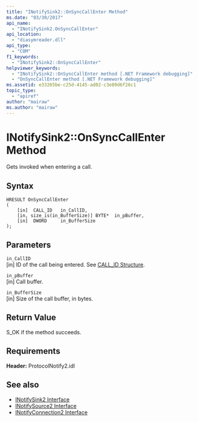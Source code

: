 ```yaml
---
title: "INotifySink2::OnSyncCallEnter Method"
ms.date: "03/30/2017"
api_name: 
  - "INotifySink2.OnSyncCallEnter"
api_location: 
  - "diasymreader.dll"
api_type: 
  - "COM"
f1_keywords: 
  - "INotifySink2::OnSyncCallEnter"
helpviewer_keywords: 
  - "INotifySink2::OnSyncCallEnter method [.NET Framework debugging]"
  - "OnSyncCallEnter method [.NET Framework debugging]"
ms.assetid: e33265be-c25d-4145-ad02-c3e89d6f26c1
topic_type: 
  - "apiref"
author: "mairaw"
ms.author: "mairaw"
---
```

# INotifySink2::OnSyncCallEnter Method
Gets invoked when entering a call.  
  
## Syntax  
  
```  
HRESULT OnSyncCallEnter  
(  
    [in]  CALL_ID   in_CallID,  
    [in, size_is(in_BufferSize)] BYTE*  in_pBuffer,  
    [in]  DWORD     in_BufferSize  
);  
```  
  
## Parameters  
 `in_CallID`  
 [in] ID of the call being entered. See [CALL_ID Structure](../../../../docs/framework/unmanaged-api/diagnostics/call-id-structure.md).  
  
 `in_pBuffer`  
 [in] Call buffer.  
  
 `in_BufferSize`  
 [in] Size of the call buffer, in bytes.  
  
## Return Value  
 S_OK if the method succeeds.  
  
## Requirements  
 **Header:** ProtocolNotify2.idl  
  
## See also

- [INotifySink2 Interface](../../../../docs/framework/unmanaged-api/diagnostics/inotifysink2-interface.md)
- [INotifySource2 Interface](../../../../docs/framework/unmanaged-api/diagnostics/inotifysource2-interface.md)
- [INotifyConnection2 Interface](../../../../docs/framework/unmanaged-api/diagnostics/inotifyconnection2-interface.md)
